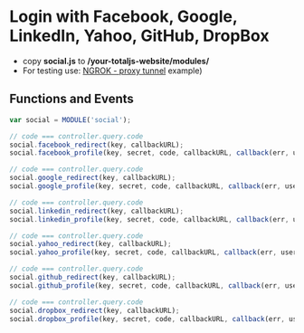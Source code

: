 # Login with Facebook, Google, LinkedIn, Yahoo, GitHub, DropBox

- copy **social.js** to __/your-totaljs-website/modules/__
- For testing use: [NGROK - proxy tunnel](https://ngrok.com/)
example)

## Functions and Events

```javascript
var social = MODULE('social');

// code === controller.query.code
social.facebook_redirect(key, callbackURL);
social.facebook_profile(key, secret, code, callbackURL, callback(err, user));

// code === controller.query.code
social.google_redirect(key, callbackURL);
social.google_profile(key, secret, code, callbackURL, callback(err, user));

// code === controller.query.code
social.linkedin_redirect(key, callbackURL);
social.linkedin_profile(key, secret, code, callbackURL, callback(err, user));

// code === controller.query.code
social.yahoo_redirect(key, callbackURL);
social.yahoo_profile(key, secret, code, callbackURL, callback(err, user));

// code === controller.query.code
social.github_redirect(key, callbackURL);
social.github_profile(key, secret, code, callbackURL, callback(err, user));

// code === controller.query.code
social.dropbox_redirect(key, callbackURL);
social.dropbox_profile(key, secret, code, callbackURL, callback(err, user));
```
